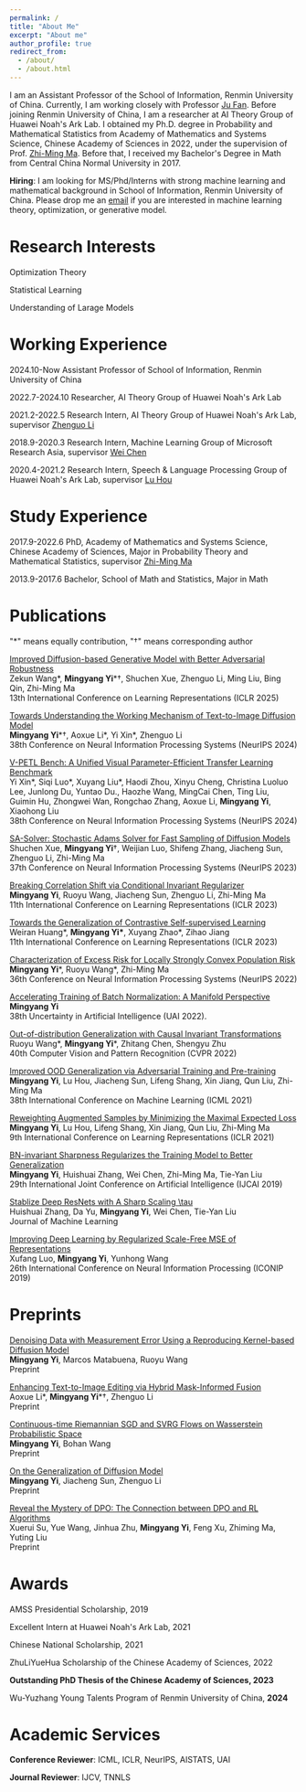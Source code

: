 ```yaml
---
permalink: /
title: "About Me"
excerpt: "About me"
author_profile: true
redirect_from: 
  - /about/
  - /about.html
---
```


I am an Assistant Professor of the School of Information, Renmin University of China. Currently, I am working closely with Professor [Ju Fan](http://iir.ruc.edu.cn/~fanj/). Before joining Renmin University of China, I am a researcher at AI Theory Group of Huawei Noah's Ark Lab. I obtained my Ph.D. degree in Probability and Mathematical Statistics from Academy of Mathematics and Systems Science, Chinese Academy of Sciences in 2022, under the supervision of Prof. [Zhi-Ming Ma](http://homepage.amss.ac.cn/research/homePage/8eb59241e2e74d828fb84eec0efadba5/myHomePage.html). Before that, I received my Bachelor's Degree in Math from Central China Normal University in 2017.

__Hiring__: I am looking for MS/Phd/Interns with strong machine learning and mathematical background in School of Information, Renmin University of China. Please drop me an [email](yimingyang@ruc.edu.cn) if you are interested in machine learning theory, optimization, or generative model. 

Research Interests 
======
Optimization Theory

Statistical Learning

Understanding of Larage Models 

Working Experience
======

2024.10-Now Assistant Professor of School of Information, Renmin University of China

2022.7-2024.10 Researcher, AI Theory Group of Huawei Noah's Ark Lab

2021.2-2022.5 Research Intern, AI Theory Group of Huawei Noah's Ark Lab, supervisor [Zhenguo Li](https://www.ee.columbia.edu/~zgli/)

2018.9-2020.3 Research Intern, Machine Learning Group of Microsoft Research Asia, supervisor [Wei Chen](https://weichen-cas.github.io/)

2020.4-2021.2 Research Intern, Speech & Language Processing Group of Huawei Noah's Ark Lab, supervisor [Lu Hou](https://houlu369.github.io/)

Study Experience
======

2017.9-2022.6 PhD, Academy of Mathematics and Systems Science, Chinese Academy of Sciences, Major in Probability Theory and Mathematical Statistics, supervisor [Zhi-Ming Ma](http://homepage.amss.ac.cn/research/homePage/8eb59241e2e74d828fb84eec0efadba5/myHomePage.html) 

2013.9-2017.6 Bachelor, School of Math and Statistics, Major in Math

Publications
======
"*" means equally contribution, "†" means corresponding author

[Improved Diffusion-based Generative Model with Better Adversarial Robustness](https://arxiv.org/pdf/2502.17099)  
Zekun Wang*, __Mingyang Yi__\*†, Shuchen Xue, Zhenguo Li, Ming Liu, Bing Qin, Zhi-Ming Ma  
13th International Conference on Learning Representations (ICLR 2025)  

[Towards Understanding the Working Mechanism of Text-to-Image Diffusion Model](https://arxiv.org/abs/2405.15330)  
__Mingyang Yi__\*†, Aoxue Li\*, Yi Xin\*, Zhenguo Li  
38th Conference on Neural Information Processing Systems (NeurIPS 2024)

[V-PETL Bench: A Unified Visual Parameter-Efficient Transfer Learning Benchmark](https://arxiv.org/abs/2405.15330)  
Yi Xin\*, Siqi Luo\*, Xuyang Liu\*, Haodi Zhou, Xinyu Cheng, Christina Luoluo Lee, Junlong Du, Yuntao Du., Haozhe Wang, MingCai Chen, Ting Liu, Guimin Hu, Zhongwei Wan, Rongchao Zhang, Aoxue Li, __Mingyang Yi__, Xiaohong Liu  
38th Conference on Neural Information Processing Systems (NeurIPS 2024)

[SA-Solver: Stochastic Adams Solver for Fast Sampling of Diffusion Models](https://arxiv.org/pdf/2309.05019.pdf)  
Shuchen Xue, __Mingyang Yi__†, Weijian Luo, Shifeng Zhang, Jiacheng Sun, Zhenguo Li, Zhi-Ming Ma  
37th Conference on Neural Information Processing Systems (NeurIPS 2023)

[Breaking Correlation Shift via Conditional Invariant Regularizer](https://arxiv.org/abs/2207.06687)  
__Mingyang Yi__, Ruoyu Wang, Jiacheng Sun, Zhenguo Li, Zhi-Ming Ma  
11th International Conference on Learning Representations (ICLR 2023)

[Towards the Generalization of Contrastive Self-supervised Learning](https://arxiv.org/abs/2111.00743)  
Weiran Huang\*, __Mingyang Yi\*__, Xuyang Zhao\*, Zihao Jiang  
11th International Conference on Learning Representations (ICLR 2023)

[Characterization of Excess Risk for Locally Strongly Convex Population Risk](https://arxiv.org/abs/2012.02456)  
__Mingyang Yi__\*, Ruoyu Wang\*, Zhi-Ming Ma  
36th Conference on Neural Information Processing Systems (NeurIPS 2022)

[Accelerating Training of Batch Normalization: A Manifold Perspective](https://arxiv.org/abs/2101.02916)  
__Mingyang Yi__  
38th Uncertainty in Artificial Intelligence (UAI 2022).

[Out-of-distribution Generalization with Causal Invariant Transformations](https://arxiv.org/abs/2203.11528)  
Ruoyu Wang\*, __Mingyang Yi__\*, Zhitang Chen, Shengyu Zhu  
40th Computer Vision and Pattern Recognition (CVPR 2022)

[Improved OOD Generalization via Adversarial Training and Pre-training](https://arxiv.org/abs/2105.11144)  
__Mingyang Yi__, Lu Hou, Jiacheng Sun, Lifeng Shang, Xin Jiang, Qun Liu, Zhi-Ming Ma  
38th International Conference on Machine Learning (ICML 2021)

[Reweighting Augmented Samples by Minimizing the Maximal Expected Loss](https://arxiv.org/abs/2103.08933)  
__Mingyang Yi__, Lu Hou, Lifeng Shang, Xin Jiang, Qun Liu, Zhi-Ming Ma  
9th International Conference on Learning Representations (ICLR 2021)

[BN-invariant Sharpness Regularizes the Training Model to Better Generalization](https://arxiv.org/pdf/2101.02944)  
__Mingyang Yi__, Huishuai Zhang, Wei Chen, Zhi-Ming Ma, Tie-Yan Liu  
29th International Joint Conference on Artificial Intelligence (IJCAI 2019)

[Stablize Deep ResNets with A Sharp Scaling \tau](https://arxiv.org/abs/1903.07120)  
Huishuai Zhang, Da Yu, __Mingyang Yi__, Wei Chen, Tie-Yan Liu  
Journal of Machine Learning

[Improving Deep Learning by Regularized Scale-Free MSE of Representations](https://link.springer.com/chapter/10.1007/978-3-030-36708-4_21)  
Xufang Luo, __Mingyang Yi__, Yunhong Wang  
26th International Conference on Neural Information Processing (ICONIP 2019)

Preprints
======

[Denoising Data with Measurement Error Using a Reproducing Kernel-based Diffusion Model](https://arxiv.org/pdf/2501.00212)  
__Mingyang Yi__,  Marcos Matabuena, Ruoyu Wang  
Preprint

[Enhancing Text-to-Image Editing via Hybrid Mask-Informed Fusion](https://arxiv.org/abs/2405.15313)  
Aoxue Li\*, __Mingyang Yi__\*†, Zhenguo Li  
Preprint

[Continuous-time Riemannian SGD and SVRG Flows on Wasserstein Probabilistic Space](https://arxiv.org/abs/2401.13530)  
__Mingyang Yi__, Bohan Wang  
Preprint

[On the Generalization of Diffusion Model](https://arxiv.org/abs/2305.14712)  
__Mingyang Yi__, Jiacheng Sun, Zhenguo Li  
Preprint 

[Reveal the Mystery of DPO: The Connection between DPO and RL Algorithms](https://arxiv.org/abs/2502.03095)  
Xuerui Su, Yue Wang, Jinhua Zhu, __Mingyang Yi__, Feng Xu, Zhiming Ma, Yuting Liu  
Preprint  

Awards
====

AMSS Presidential Scholarship, 2019

Excellent Intern at Huawei Noah's Ark Lab, 2021

Chinese National Scholarship, 2021

ZhuLiYueHua Scholarship of the Chinese Academy of Sciences, 2022

__Outstanding PhD Thesis of the Chinese Academy of Sciences, 2023__

Wu-Yuzhang Young Talents Program of Renmin University of China, __2024__

Academic Services
======

__Conference Reviewer__: ICML, ICLR, NeurIPS, AISTATS, UAI

__Journal Reviewer__: IJCV, TNNLS








